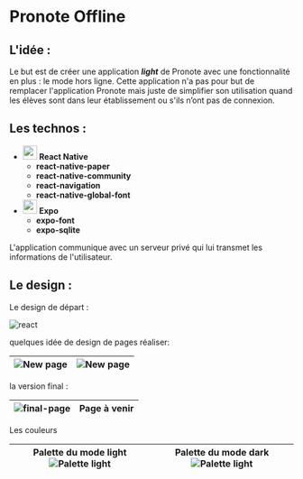 
# Pronote Offline


## L'idée :
Le but est de créer une application ***light*** de Pronote avec une fonctionnalité en plus : le mode hors ligne.
Cette application n'a pas pour but de remplacer l'application Pronote mais juste de simplifier son utilisation quand les élèves sont dans leur établissement ou s'ils n’ont pas de connexion.

## Les technos : 

 - <img src="https://www.pinclipart.com/picdir/big/537-5374089_react-js-logo-clipart.png" height="25"> **React Native**
	 - **react-native-paper**
	 - **react-native-community**
	 - **react-navigation**
	 - **react-native-global-font**
 - <img src="https://static.expo.dev/static/brand/square-228x228.png" height="25"> **Expo**
	 - **expo-font**
	 - **expo-sqlite**

L'application communique avec un serveur privé qui lui transmet les informations de l'utilisateur.

## Le design :

Le design de départ : 

![react](https://drive.google.com/uc?export=view&id=154MK-jdvd2cZIrH_nYepodrSkIsPBvdZ)

quelques idée de design de pages réaliser: 

| ![New page](https://i.ibb.co/YkVrK3X/Screenshot-2020-09-25-21-27-05-531-host-exp-exponent.jpg) | ![New page](https://i.ibb.co/7kFHJjb/Screenshot-2020-09-26-15-41-12-728-host-exp-exponent.jpg) |
|--|--|

la version final :

| ![final-page](https://i.ibb.co/JkqMw3b/Screenshot-2020-10-10-01-01-44-054-host-exp-exponent.jpg) | Page à venir |
| -- | -- |

Les couleurs

| Palette du mode light![Palette light](https://drive.google.com/uc?export=view&id=10IPJD5UyhWaQPHR8zryGVwreoznpqJEN) | Palette du mode dark ![Palette light](https://drive.google.com/uc?export=view&id=1Sgb-aJpBArn68hMddMTF-4xoCzlAt0qL) |
|--|--|
